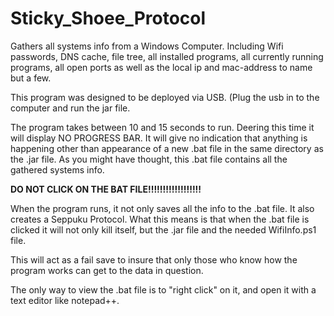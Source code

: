 # Sticky_Shoee_Protocol 

Gathers all systems info from a Windows Computer. Including Wifi passwords, DNS cache, file tree, all installed programs, all currently running programs, all open ports as well as the local ip and mac-address to name but a few. 

This program was designed to be deployed via USB. (Plug the usb in to the computer and run the jar file. 

The program takes between 10 and 15 seconds to run. Deering this time it will display NO PROGRESS BAR. It will give no indication that anything is happening other than appearance of a new .bat file in the same directory as the .jar file. As you might have thought, this .bat file contains all the gathered systems info. 

**DO NOT CLICK ON THE BAT FILE!!!!!!!!!!!!!!!!!!**   

When the program runs, it not only saves all the info to the .bat file. It also creates a Seppuku Protocol. What this means is that when the .bat file is clicked it will not only kill itself, but the .jar file and the needed WifiInfo.ps1 file.  

This will act as a fail save to insure that only those who know how the program works can get to the data in question.  

The only way to view the .bat file is to "right click" on it, and open it with a text editor like notepad++. 
